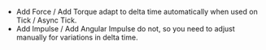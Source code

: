 - Add Force / Add Torque adapt to delta time automatically when used on Tick / Async Tick. 
- Add Impulse / Add Angular Impulse do not, so you need to adjust manually for variations in delta time.
